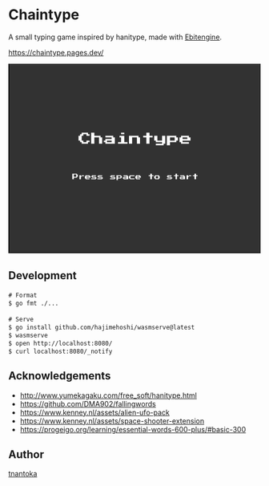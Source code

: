 # Chaintype

A small typing game inspired by hanitype, made with [Ebitengine](https://ebitengine.org/).

https://chaintype.pages.dev/

![](/docs/chaintype.gif)

## Development

```
# Format
$ go fmt ./...

# Serve
$ go install github.com/hajimehoshi/wasmserve@latest
$ wasmserve
$ open http://localhost:8080/ 
$ curl localhost:8080/_notify
```

## Acknowledgements

- http://www.yumekagaku.com/free_soft/hanitype.html
- https://github.com/DMA902/fallingwords
- https://www.kenney.nl/assets/alien-ufo-pack
- https://www.kenney.nl/assets/space-shooter-extension
- https://progeigo.org/learning/essential-words-600-plus/#basic-300

## Author

[tnantoka](https://twitter.com/tnantoka)
